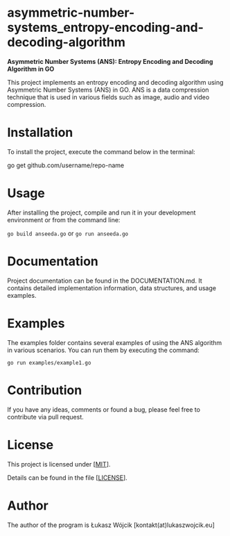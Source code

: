 # asymmetric-number-systems_entropy-encoding-and-decoding-algorithm
**Asymmetric Number Systems (ANS): Entropy Encoding and Decoding Algorithm in GO**

This project implements an entropy encoding and decoding algorithm using Asymmetric Number Systems (ANS) in GO. 
ANS is a data compression technique that is used in various fields such as image, audio and video compression.

# Installation
To install the project, execute the command below in the terminal:

go get github.com/username/repo-name

# Usage
After installing the project, compile and run it in your development environment or from the command line:

`go build anseeda.go`
or
`go run anseeda.go`

# Documentation
Project documentation can be found in the DOCUMENTATION.md. It contains detailed implementation information, data structures, and usage examples.

# Examples
The examples folder contains several examples of using the ANS algorithm in various scenarios. You can run them by executing the command:

`go run examples/example1.go`

# Contribution
If you have any ideas, comments or found a bug, please feel free to contribute via pull request.

# License
This project is licensed under [[MIT](https://opensource.org/license/mit/)].

Details can be found in the file [[LICENSE](https://github.com/lukaszwojcikdev/ogonki/blob/main/LICENSE)].

# Author
The author of the program is Łukasz Wójcik [kontakt(at)lukaszwojcik.eu]

